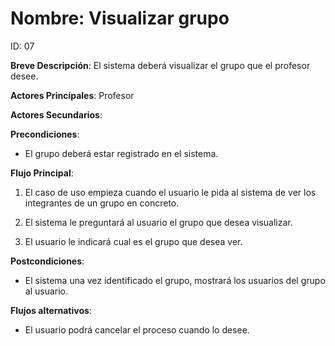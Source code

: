 # Nombre: Visualizar grupo

ID: 07

**Breve Descripción**: El sistema deberá visualizar el grupo que el profesor desee.

**Actores Principales**: Profesor

**Actores Secundarios**: 

**Precondiciones**:

   * El grupo deberá estar registrado en el sistema.

**Flujo Principal**:

   1. El caso de uso empieza cuando el usuario le pida al sistema de ver los integrantes de un grupo en concreto.

   2. El sistema le preguntará al usuario el grupo que desea visualizar.

   3. El usuario le indicará cual es el grupo que desea ver.

**Postcondiciones**:

   * El sistema una vez identificado el grupo, mostrará los usuarios del grupo al usuario.

**Flujos alternativos**:

   * El usuario podrá cancelar el proceso cuando lo desee.
